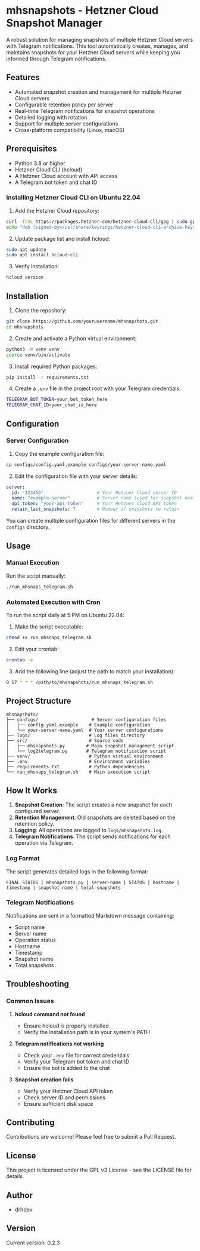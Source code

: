 # mhsnapshots - Hetzner Cloud Snapshot Manager

A robust solution for managing snapshots of multiple Hetzner Cloud servers with Telegram notifications. This tool automatically creates, manages, and maintains snapshots for your Hetzner Cloud servers while keeping you informed through Telegram notifications.

## Features

- Automated snapshot creation and management for multiple Hetzner Cloud servers
- Configurable retention policy per server
- Real-time Telegram notifications for snapshot operations
- Detailed logging with rotation
- Support for multiple server configurations
- Cross-platform compatibility (Linux, macOS)

## Prerequisites

- Python 3.8 or higher
- Hetzner Cloud CLI (hcloud)
- A Hetzner Cloud account with API access
- A Telegram bot token and chat ID

### Installing Hetzner Cloud CLI on Ubuntu 22.04

1. Add the Hetzner Cloud repository:
```bash
curl -fsSL https://packages.hetzner.com/hetzner-cloud-cli/gpg | sudo gpg --dearmor -o /usr/share/keyrings/hetzner-cloud-cli-archive-keyring.gpg
echo "deb [signed-by=/usr/share/keyrings/hetzner-cloud-cli-archive-keyring.gpg] https://packages.hetzner.com/hetzner-cloud-cli/ubuntu $(lsb_release -cs) main" | sudo tee /etc/apt/sources.list.d/hetzner-cloud-cli.list
```

2. Update package list and install hcloud:
```bash
sudo apt update
sudo apt install hcloud-cli
```

3. Verify installation:
```bash
hcloud version
```

## Installation

1. Clone the repository:
```bash
git clone https://github.com/yourusername/mhsnapshots.git
cd mhsnapshots
```

2. Create and activate a Python virtual environment:
```bash
python3 -m venv venv
source venv/bin/activate
```

3. Install required Python packages:
```bash
pip install -r requirements.txt
```

4. Create a `.env` file in the project root with your Telegram credentials:
```bash
TELEGRAM_BOT_TOKEN=your_bot_token_here
TELEGRAM_CHAT_ID=your_chat_id_here
```

## Configuration

### Server Configuration

1. Copy the example configuration file:
```bash
cp configs/config.yaml.example configs/your-server-name.yaml
```

2. Edit the configuration file with your server details:
```yaml
server:
  id: "123456"                    # Your Hetzner Cloud server ID
  name: "example-server"          # Server name (used for snapshot naming)
  api_token: "your-api-token"     # Your Hetzner Cloud API token
  retain_last_snapshots: 7        # Number of snapshots to retain
```

You can create multiple configuration files for different servers in the `configs` directory.

## Usage

### Manual Execution

Run the script manually:
```bash
./run_mhsnaps_telegram.sh
```

### Automated Execution with Cron

To run the script daily at 5 PM on Ubuntu 22.04:

1. Make the script executable:
```bash
chmod +x run_mhsnaps_telegram.sh
```

2. Edit your crontab:
```bash
crontab -e
```

3. Add the following line (adjust the path to match your installation):
```bash
0 17 * * * /path/to/mhsnapshots/run_mhsnaps_telegram.sh
```

## Project Structure

```
mhsnapshots/
├── configs/                    # Server configuration files
│   ├── config.yaml.example    # Example configuration
│   └── your-server-name.yaml  # Your server configurations
├── logs/                      # Log files directory
├── src/                       # Source code
│   ├── mhsnapshots.py        # Main snapshot management script
│   └── log2telegram.py       # Telegram notification script
├── venv/                      # Python virtual environment
├── .env                       # Environment variables
├── requirements.txt           # Python dependencies
└── run_mhsnaps_telegram.sh    # Main execution script
```

## How It Works

1. **Snapshot Creation**: The script creates a new snapshot for each configured server.
2. **Retention Management**: Old snapshots are deleted based on the retention policy.
3. **Logging**: All operations are logged to `logs/mhsnapshots.log`.
4. **Telegram Notifications**: The script sends notifications for each operation via Telegram.

### Log Format

The script generates detailed logs in the following format:
```
FINAL_STATUS | mhsnapshots.py | server-name | STATUS | hostname | timestamp | snapshot-name | total-snapshots
```

### Telegram Notifications

Notifications are sent in a formatted Markdown message containing:
- Script name
- Server name
- Operation status
- Hostname
- Timestamp
- Snapshot name
- Total snapshots

## Troubleshooting

### Common Issues

1. **hcloud command not found**
   - Ensure hcloud is properly installed
   - Verify the installation path is in your system's PATH

2. **Telegram notifications not working**
   - Check your `.env` file for correct credentials
   - Verify your Telegram bot token and chat ID
   - Ensure the bot is added to the chat

3. **Snapshot creation fails**
   - Verify your Hetzner Cloud API token
   - Check server ID and permissions
   - Ensure sufficient disk space

## Contributing

Contributions are welcome! Please feel free to submit a Pull Request.

## License

This project is licensed under the GPL v3 License - see the LICENSE file for details.

## Author

- drhdev

## Version

Current version: 0.2.3
